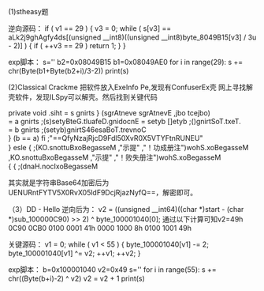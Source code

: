 (1)stheasy题

逆向源码：
  if ( v1 == 29 )
      {
        v3 = 0;
        while ( s[v3] == aLk2j9ghAgfy4ds[(unsigned __int8)((unsigned __int8)byte_8049B15[v3] / 3u - 2)] )
        {
          if ( ++v3 == 29 )
            return 1;
        }
      }

exp脚本：
s=''
b2=0x08049B15
b1=0x08049AE0
for i in range(29):
    s += chr(Byte(b1+Byte(b2+i)/3-2))
print(s)

(2)Classical Crackme
把软件放入ExeInfo Pe,发现有ConfuserEx壳
网上寻找解壳软件，发现ILSpy可以解壳。然后找到关键代码

private void ‬​⁪‪⁭⁫‭⁯‭‌‎⁫‮‮‬‫⁪⁭⁮‫⁮‏‭‎‬‏‍‏‫‌‪⁭⁪⁮‭‍‌⁫‪‭‮(object obj, EventArgs eventArgs)
	{
		string s = this.‎⁯⁪‏⁮‬⁬‌⁪​⁮‭⁫‭‏⁫‫‌⁫‭⁭‫⁫‌⁯⁭⁪‭‏‮​⁭‬‍‍‬‏‮‮⁪‮.Text.ToString();
		byte[] bytes = Encoding.Default.GetBytes(s);
		string a = Convert.ToBase64String(bytes);
		string b = "UENURntFYTV5X0RvX05ldF9DcjRjazNyfQ==";
		if (a == b)
		{
			MessageBox.Show("注册成功！", "提示", MessageBoxButtons.OK);
		}
		else
		{
			MessageBox.Show("注册失败！", "提示", MessageBoxButtons.OK, MessageBoxIcon.Hand);
		}
	}

其实就是字符串Base64加密后为UENURntFYTV5X0RvX05ldF9DcjRjazNyfQ==，解密即可。


（3）DD - Hello
逆向后为：
 v2 = ((unsigned __int64)((char *)start - (char *)sub_100000C90) >> 2) ^ byte_100001040[0];
通过以下计算可知v2=49h
0C90
0CB0
0100 0001 41h
0000 1000 8h 
0100 1001 49h

关键源码：
  v1 = 0;
    while ( v1 < 55 )
    {
      byte_100001040[v1] -= 2;
      byte_100001040[v1] ^= v2;
      ++v1;
      ++v2;
    }

exp脚本：
b=0x100001040
v2=0x49
s=''
for i in range(55):
    s += chr((Byte(b+i)-2) ^ v2)
    v2 = v2 + 1
print(s)
    
